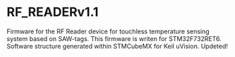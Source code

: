 # RF_READERv1.1
Firmware for the RF Reader device for touchless temperature sensing system based on SAW-tags.
This firmware is writen for STM32F732RET6. 
Software structure generated within STMCubeMX for Keil uVision. 
Updeted!
